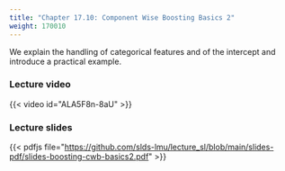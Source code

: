```yaml
---
title: "Chapter 17.10: Component Wise Boosting Basics 2"
weight: 170010
---
```

We explain the handling of categorical features and of the intercept and introduce a practical example. 

<!--more-->

### Lecture video

{{< video id="ALA5F8n-8aU" >}}

### Lecture slides

{{< pdfjs file="https://github.com/slds-lmu/lecture_sl/blob/main/slides-pdf/slides-boosting-cwb-basics2.pdf" >}}
